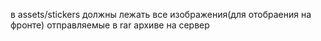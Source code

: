 в assets/stickers должны лежать все изображения(для отобраения на фронте) отправляемые 
в rar архиве на сервер
